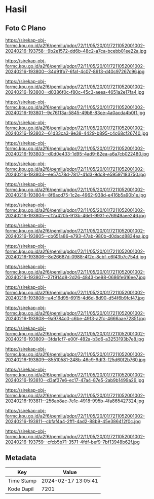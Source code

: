# Hasil

## Foto C Plano

https://sirekap-obj-formc.kpu.go.id/a2f6/pemilu/pdpr/72/11/05/20/01/7211052001002-20240216-193758--9b2e1572-dd6b-48c2-a7ca-bcebb01ee22a.jpg

https://sirekap-obj-formc.kpu.go.id/a2f6/pemilu/pdpr/72/11/05/20/01/7211052001002-20240216-193800--34d91fb7-6fa1-4c07-8913-d40c97267c96.jpg

https://sirekap-obj-formc.kpu.go.id/a2f6/pemilu/pdpr/72/11/05/20/01/7211052001002-20240216-193800--d0386f0c-f80c-45c3-aeea-4651a2e17fa4.jpg

https://sirekap-obj-formc.kpu.go.id/a2f6/pemilu/pdpr/72/11/05/20/01/7211052001002-20240216-193801--9c76113a-5845-49b8-83ce-4a0acda4b0f1.jpg

https://sirekap-obj-formc.kpu.go.id/a2f6/pemilu/pdpr/72/11/05/20/01/7211052001002-20240216-193802--61d33ca3-9e38-4429-b895-c4c68cf26740.jpg

https://sirekap-obj-formc.kpu.go.id/a2f6/pemilu/pdpr/72/11/05/20/01/7211052001002-20240216-193803--d0d0e433-1d95-4ad9-82ea-a6a7cb022480.jpg

https://sirekap-obj-formc.kpu.go.id/a2f6/pemilu/pdpr/72/11/05/20/01/7211052001002-20240216-193803--ee57478d-7817-41d3-9dc8-e59597183750.jpg

https://sirekap-obj-formc.kpu.go.id/a2f6/pemilu/pdpr/72/11/05/20/01/7211052001002-20240216-193804--8f6acd75-1c2e-4962-938d-e416b5a90b1e.jpg

https://sirekap-obj-formc.kpu.go.id/a2f6/pemilu/pdpr/72/11/05/20/01/7211052001002-20240216-193805--cf2a4205-913b-46e1-993f-e76949aee246.jpg

https://sirekap-obj-formc.kpu.go.id/a2f6/pemilu/pdpr/72/11/05/20/01/7211052001002-20240216-193805--cb651a86-e793-47ab-980b-d0dacd8834ea.jpg

https://sirekap-obj-formc.kpu.go.id/a2f6/pemilu/pdpr/72/11/05/20/01/7211052001002-20240216-193806--8d26687d-0988-4f2c-8cbf-c6f43b7c754d.jpg

https://sirekap-obj-formc.kpu.go.id/a2f6/pemilu/pdpr/72/11/05/20/01/7211052001002-20240216-193807--27f914d8-2d26-4843-be98-0686fe616ee7.jpg

https://sirekap-obj-formc.kpu.go.id/a2f6/pemilu/pdpr/72/11/05/20/01/7211052001002-20240216-193808--a4c16d95-6915-4d6d-8d90-d54f6b9fcf47.jpg

https://sirekap-obj-formc.kpu.go.id/a2f6/pemilu/pdpr/72/11/05/20/01/7211052001002-20240216-193808--9a9784c0-c6be-49f3-a2fc-4666aae7285f.jpg

https://sirekap-obj-formc.kpu.go.id/a2f6/pemilu/pdpr/72/11/05/20/01/7211052001002-20240216-193809--3fda1cf7-e00f-482a-b3d6-a3253193b7e8.jpg

https://sirekap-obj-formc.kpu.go.id/a2f6/pemilu/pdpr/72/11/05/20/01/7211052001002-20240216-193809--85510581-248b-46c9-9df3-f25d60f2b760.jpg

https://sirekap-obj-formc.kpu.go.id/a2f6/pemilu/pdpr/72/11/05/20/01/7211052001002-20240216-193810--d3af37e6-ec17-47a4-87e5-2ab9b1499a29.jpg

https://sirekap-obj-formc.kpu.go.id/a2f6/pemilu/pdpr/72/11/05/20/01/7211052001002-20240216-193811--256ab8ac-7e1c-4918-995b-4fa865427324.jpg

https://sirekap-obj-formc.kpu.go.id/a2f6/pemilu/pdpr/72/11/05/20/01/7211052001002-20240216-193811--cbfaf4a4-2ff1-4ad2-88b9-45e386412f0c.jpg

https://sirekap-obj-formc.kpu.go.id/a2f6/pemilu/pdpr/72/11/05/20/01/7211052001002-20240216-193759--cfcb5b71-3571-4fdf-bef9-7bf13948b62f.jpg


## Metadata

| Key        | Value               |
| ---------- | ------------------- |
| Time Stamp | 2024-02-17 13:05:41 |
| Kode Dapil | 7201                |



